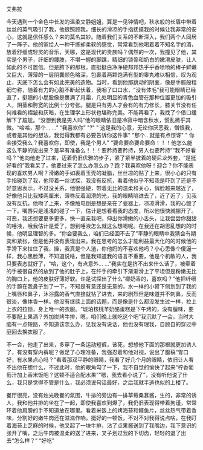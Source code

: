 艾弗拉

今天遇到一个金色中长发的温柔文静姐姐，算是一见钟情吧，秋水般的长眉中带着丝丝的英气吸引了我，他很照顾我，细长的滑凉的手指抚摸我的时候让我非常的安心，这就是信任感么？来的莫名其妙。随着我们关系的不断深入，我们两个人同居了一阵子，他的家给人一种干练却柔软的感觉，常常看到他喝着着不知名字的酒，放着舒缓或轻灵的音乐，天哪，这是现代的贵族吗？偶然的一次，我撞见了他，其实是个男子，纤细的腰肢，不堪一握的脚踝，精细的锁骨和奶白的嫩滑皮肤，让人如此的不可置信。但是胯下的那根，直挺挺白净净硬邦邦热乎乎香喷喷的棒子鲜嫩又巨大，薄薄的一层阴囊颜色略深，包裹着两颗饱满有型的睾丸难以相信，叹为观止，天底下怎么会有如此完美的造物。当时，看到他那跳动的阴茎，像是手腕般粗细匀称，随着有力的心脏不断起伏着，我咽了口口水，“没有体毛”我可能眼睛已经直了，挺翘的小屁股像是裹满了月霜，几处明显的青色血管在那种位置更加的吸引人，阴茎和胯宽的比例十分夸张。腿是只有男人才会有的有力修长，膝关节没有任何难看的褶皱和灰暗，在生理学上形状也堪称完美。不能再看了，我找了个借口缓解下了尴尬。“没想到我是男人吗”他的眼睛依旧是冷寂中暗含秋水，慌乱微乎其微。“哈哈，那个... ...” “我喜欢你” "?"  " 这是我的心意，无论你厌恶我，憎恨我，或者是其他的想法，我觉得我都有必要告诉你这件事"  "那个..  就是有点惊讶"  " 你会接受我么？我喜欢你，即使，我是个男人" “要命要命要命要命！！！他怎么能这么平静的说出来？是早有准备么！！！要矜持要矜持，男人也要矜持”“我不好看吗？”他向他走了过来，迈着仍旧优雅的步子，紧了紧半披着的硬尼龙外套，“是挺好看的”我看呆了，他要过来了怎么办怎么办？跑？我喜欢他呀！迎合？你不能表现的喜欢男人啊？滑嫩的手如裹着玉壳的凝脂，丝丝凉的贴了上来，很小心的只有手指碰到了我，他带着一丝试探，我没有反抗，看着他似乎不知我是吓到了还是不好意思表示，不过没关系，他很强硬，带着无比的温柔和关心，俏脸越来越近了，好像他只比我矮两厘米，薄唇反着润滑的光，我的眼睛陷进去了，近了近了，见我没有反抗，他吻了上来，不像触电倒是想是亲在了瓷器上，凉凉滑滑，我的心颤了一下。嘴唇只是浅浅的碰了一下，估计是想看看我的态度，所以他很快就挪开了。可恶，我还想要更多更多，快一直亲我吧，伸出你滑嫩的小舌头，让我尝尝你甜甜的唾液，哦我估计是爱了，想到唾液怎么就这么想喝呢。在我还在胡思乱想的的时候，他明显理智的多。“你会要我么，咱们已经回不去了”平静的眼睛中我猜会有期奕和紧张，但是他并没有表现出来。我在思考的怎么才能利益最大化的的时候他的手滑下来拉住了我，操，我真是个人渣，你他妈的不喜欢他吗？小心思像个傻逼一样，我心黑脸薄，不知道说啥，但是我知道我的语言不重要，他是个机敏的人，我只要表态就好了，“哈，这个，有点意外... ..."我实在是挤不出来什么话了，被牵着的手被很自然的放到了他的肚子上，在纤手的牵引下渐渐滑上了平坦但是粉嫩无比的胸口上，他的皮肤好薄好软。许是试探出了什么“椰奶香的，喜欢吗？"他把纤细的手腕在我鼻子划了一下，不知是有意还是无意的，水一样的小臂下侧划到了我的上嘴唇和鼻子，沐浴露的香气直接就钻了进去，来的剧烈但是味道并不刺鼻，反而很淡，像体香一样。他没有继续上面的话题，而是像是什么都没发生过一样，拉上上衣的拉锁，身上唯一的衣服。“琥珀核桃羊奶酪蛋糕是下午烤的，没有膻味，要不要配上果酒？外加炭烤牛排，嗯，咱们晚上就吃这个吧”我沉默了一会，当时大脑有一点短路，不知道该怎么办，见我没有说话，他也没有理我，自顾自的穿过中庭回去换衣服了。

不一会，他走了出来，多穿了一条运动短裤，该死，想想他下面的那根就更加诱人了，有没有穿内裤呢？做足了心理准备，我强忍着和他对视，说出了腹稿“胃口好，有水果点心吗？”看着那双平静的眼睛，我看了好几个月的眼睛，依旧让人看不出他在想什么，不过此时，他的眼角勾了一下，我不自觉的愉快了起来“柠香葡萄汁加上香米饭吧？这顿不适合配水果”“嗯，我去看小说了”，没有听他说了什么，我只是觉得不管是什么，我必须说句话最好，之后我就半逃也似的上楼了。

餐厅很亮，没有烛光晚餐的氛围，牛排的旁边有一排草莓桑葚酱，生的，非常的诱人，我和他并排的坐在了一起，即使我喜欢到爆了，我仍旧表现得带着拘谨，常常环着他肩膀的手不知道放在哪里。看着米饭上的烤海苔和鲣鱼片，丝丝热气带着香味，分割好的嫩牛肉还在滋滋作响，挺好的一顿饭，不对不对我得说点啥，在我盯着海苔上芝麻的时候，他叉起了一块牛排，沾了点果酱送到了我嘴边，我下意识的张开了嘴，之后牛肉被温柔的送了进来，叉子划过我的下切齿，轻轻的退了出去“怎么样？”  “好吃”